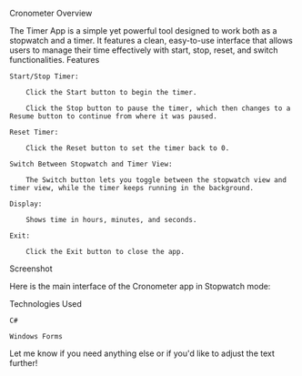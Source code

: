Cronometer
Overview

The Timer App is a simple yet powerful tool designed to work both as a stopwatch and a timer. It features a clean, easy-to-use interface that allows users to manage their time effectively with start, stop, reset, and switch functionalities.
Features

    Start/Stop Timer:

        Click the Start button to begin the timer.

        Click the Stop button to pause the timer, which then changes to a Resume button to continue from where it was paused.

    Reset Timer:

        Click the Reset button to set the timer back to 0.

    Switch Between Stopwatch and Timer View:

        The Switch button lets you toggle between the stopwatch view and timer view, while the timer keeps running in the background.

    Display:

        Shows time in hours, minutes, and seconds.

    Exit:

        Click the Exit button to close the app.

Screenshot

Here is the main interface of the Cronometer app in Stopwatch mode:

Technologies Used

    C#

    Windows Forms

Let me know if you need anything else or if you'd like to adjust the text further!
